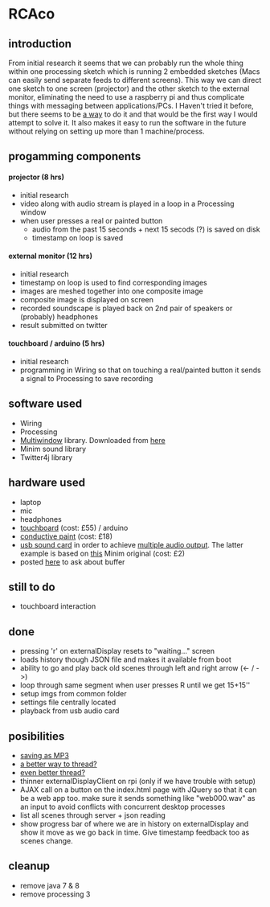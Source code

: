 # RCAco

## introduction
From initial research it seems that we can probably run the whole thing within one processing sketch which is running 2 embedded sketches (Macs can easily send separate feeds to different screens). This way we can direct one sketch to one screen (projector) and the other sketch to the external monitor, eliminating the need to use a raspberry pi and thus complicate things with messaging between applications/PCs. I Haven't tried it before, but there seems to be [a way](http://www.gicentre.net/utils/multiwindow/) to do it and that would be the first way I would attempt to solve it. It also makes it easy to run the software in the future without relying on setting up more than 1 machine/process.

## progamming components

#### projector (8 hrs)
* initial research
* video along with audio stream is played in a loop in a Processing window
* when user presses a real or painted button
  * audio from the past 15 seconds + next 15 secods (?) is saved on disk
  * timestamp on loop is saved
  
#### external monitor (12 hrs)
* initial research
* timestamp on loop is used to find corresponding images
* images are meshed together into one composite image
* composite image is displayed on screen
* recorded soundscape is played back on 2nd pair of speakers or (probably) headphones
* result submitted on twitter

#### touchboard / arduino (5 hrs)
* initial research
* programming in Wiring so that on touching a real/painted button it sends a signal to Processing to save recording

## software used
* Wiring
* Processing
* [Multiwindow](http://www.gicentre.net/utils/multiwindow/) library. Downloaded from [here](http://www.gicentre.net/software/#/utils/)
* Minim sound library
* Twitter4j library

## hardware used
* laptop
* mic
* headphones
* [touchboard](http://www.bareconductive.com/shop/touch-board/) (cost: £55) / arduino
* [conductive paint](http://www.bareconductive.com/shop/electric-paint-50ml/) (cost: £18)
* [usb sound card](http://www.amazon.co.uk/USB2-0-External-Quality-Channel-Adapter/dp/B003ZM0XIY/ref=sr_1_1?ie=UTF8&qid=1433022900&sr=8-1&keywords=usb+sound+card) in order to achieve [multiple audio output](http://forum.processing.org/two/discussion/3109/how-to-get-multiple-audio-outputs-with-minim). The latter example is based on [this](http://code.compartmental.net/minim/examples/Minim/setOutputMixer/) Minim original (cost: £2)
* posted [here](http://forum.processing.org/two/discussion/11155/record-past-15-seconds-of-microphone-with-minim) to ask about buffer

## still to do
* touchboard interaction

## done
* pressing 'r' on externalDisplay resets to "waiting..." screen
* loads history though JSON file and makes it available from boot
* ability to go and play back old scenes through left and right arrow (<- / ->)
* loop through same segment when user presses R until we get 15+15''
* setup imgs from common folder
* settings file centrally located
* playback from usb audio card

## posibilities
* [saving as MP3](http://sourceforge.net/p/lame/mailman/message/11484009/)
* [a better way to thread?](http://w3facility.org/question/running-a-scrapy-spider-in-the-background-in-a-flask-app/)
* [even better thread?](http://blog.miguelgrinberg.com/post/the-flask-mega-tutorial-part-xi-email-support)
* thinner externalDisplayClient on rpi (only if we have trouble with setup)
* AJAX call on a button on the index.html page with JQuery so that it can be a web app too. make sure it sends something like "web000.wav" as an input to avoid conflicts with concurrent desktop processes
* list all scenes through server + json reading
* show progress bar of where we are in history on externalDisplay and show it move as we go back in time. Give timestamp feedback too as scenes change.

## cleanup
* remove java 7 & 8
* remove processing 3

